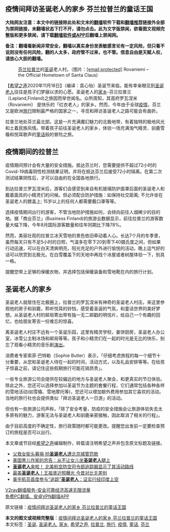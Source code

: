  <h2>疫情间拜访圣诞老人的家乡 芬兰拉普兰的童话王国</h2> <p class="notice"><b>大陆网友注意：本文中的链接除此处和文末的<a href="https://github.com/bannedbook/fanqiang" >翻墙</a>软件下载和<a href="https://github.com/killgcd/justmysocks/blob/master/README.md">翻墙推荐</a>链接外全部为禁网链接，未翻墙状态下打不开，请勿点击。此为文字版禁闻，欲看图文视频完整版和更多禁闻，请下载<a href="https://github.com/bannedbook/fanqiang">翻墙软件或APP</a>后翻墙上禁闻网。</p><p>备注：翻墙看新闻非常安全，翻墙以真实身份发表敏感言论有一定风险，但只看不说则没有任何风险，翻的人太多，政府管不过来，也不管。信息自由是天赋人权，请放心大胆的翻墙。</b></p>  <div class="entry"> <figure><figcaption><a href="https://www.bannedbook.org/bnews/tag/%e8%8a%ac%e5%85%b0/" class="st_tag internal_tag" rel="tag" title="标签 芬兰 下的日志">芬兰</a><a href="https://www.bannedbook.org/bnews/tag/%E6%8B%89%E6%99%AE%E5%85%B0/" class="st_tag internal_tag" rel="tag" title="标签 拉普兰 下的日志">拉普兰</a>的<a href="https://www.bannedbook.org/bnews/tag/%E5%9C%A3%E8%AF%9E/" class="st_tag internal_tag" rel="tag" title="标签 圣诞 下的日志">圣诞</a>老人村。（图片：<a href="/cdn-cgi/l/email-protection" data-cfemail="cbadaaa8aea9a4a4a08b9da2b8a2bf">[email&#160;protected]</a> Rovaniemi &#8211; the Official Hometown of Santa Claus)</figcaption></figure> <p>【<span class='wp_keywordlink_affiliate'><a href="https://www.soundofhope.org" title="希望之声" target="_blank">希望之声</a></span>2020年11月18日】（编译：袁心怡）圣诞节来临，能有幸亲眼见到<a href="https://www.bannedbook.org/bnews/tag/%e5%9c%a3%e8%af%9e%e8%80%81%e4%ba%ba/" class="st_tag internal_tag" rel="tag" title="标签 圣诞老人 下的日志">圣诞老人</a>往往是孩子们梦寐以求的心愿。圣诞老人的<a href="https://www.bannedbook.org/bnews/tag/%E5%AE%B6%E4%B9%A1/" class="st_tag internal_tag" rel="tag" title="标签 家乡 下的日志">家乡</a>-芬兰拉普兰（Lapland,Finland)之旅因而举世闻名。众所周知，其首府罗瓦涅米（Rovaniemi） 是快乐的「红衣老人」的家乡。然而，今年由于全球<a href="https://www.bannedbook.org/bnews/tag/%E7%96%AB%E6%83%85/" class="st_tag internal_tag" rel="tag" title="标签 疫情 下的日志">疫情</a>，芬兰又是欧洲<a href="https://www.bannedbook.org/bnews/tag/%E6%97%85%E8%A1%8C/" class="st_tag internal_tag" rel="tag" title="标签 旅行 下的日志">旅行</a>限制最严格的国家之一，寻觅和拜访圣诞老人之路可能会有曲折。</p> <p></p> <p>拉普兰地处芬兰最北部。这是一片充满魔幻魅力的北极地带，有着独特的极地风光和土着民族风情。带着孩子前往圣诞老人的家乡，体验一场充满淘气精灵、驯鹿雪橇和悦耳歌声的<a href="https://www.bannedbook.org/bnews/tag/%e7%ab%a5%e8%af%9d/" class="st_tag internal_tag" rel="tag" title="标签 童话 下的日志">童话</a>般的冒险之旅。</p> <h2>疫情期间的拉普兰</h2> <p>疫情期间预计会有大量的安全措施。抵达芬兰时，您需要提供不超过72小时的Covid-19病毒阴性检测结果证明，并将在抵达芬兰后接受72小时隔离。在第二次测试结果阴性后，才可以自由的在全国各地旅行。</p> <p></p>  <p>到达拉普兰罗瓦涅米后，游客们会感受到来自有机玻璃防护面罩后面的圣诞老人和戴着面具的小精灵们的问候。但必须配合防护措施：如保持社交距离; 不允许坐在圣诞老人的膝盖上; 15岁以上的任何人都需要戴口罩等等。</p> <p>选择疫情期间出行的游客，不管当地防护措施如何，会倾向前往人烟稀少的目的地。据「商业芬兰」(Business Finland)的旅游业数据显示，前往拉普兰的游客数量大幅下降，今年8月国际游客数量和往年同期比下降78%。</p> <p></p> <p>然而，美丽壮观的拉普兰冰天雪地的景色依旧牵动着人心。长达7个月的冬季里，虽然每天只有不足5小时的日照，气温多在零下20到零下40摄氏度之间，但如果行动迅速，可以在白天清爽明亮，阳光充足的户外进行愉悦的活动，晚上运气好的话可以欣赏到北极光。在白雪覆盖下的天地中再找个冰屋或者树屋体验一下，别具一格。</p> <p>提醒您带上足够的保暖衣物，并选择包括保暖装备和雪地靴在内的旅行计划。</p>  <h2>圣诞老人的家乡</h2> <p>圣诞老人就居住在北极圈上，拉普兰的罗瓦涅米有神奇的圣诞老人村庄。来这里参观他的房子和驯鹿，聆听悦耳的铃铛，感受着圣诞的气氛，和童话世界的美好梦想。从圣诞老人村的邮局寄出带有独一无二邮戳的明信片，给自己一个有趣的回忆，也给朋友寄去一份难忘的惊喜。</p> <p></p> <p>离圣诞老人村庄不远有一个圣诞乐园，这里有精灵学校，姜饼厨房，圣诞老人办公室，冰雪公主制冰场和邮局等等。孩子和小精灵们在一起的时光是无比的快乐，别忘了观看小精灵的音乐剧<span class='wp_keywordlink_affiliate'><a href="https://zh-cn.shenyunperformingarts.org/" title="演出" target="_blank">演出</a></span>。</p> <p></p> <p>消费者专家索菲·巴特勒（Sophie Butler）表示，「仔细考虑旅程的每一个细节十分重要，从您和圣诞老人待在一起的时间，活动方式，以及礼品安排等等。在给孩子惊喜之前，请记住这些假期旅行可能花销昂贵」。</p>  <p>一些专业旅游公司会提供在较偏远的地方与圣诞老人聚会，和更真实的节日体验。除此之外，您还可以选择参加以圣诞节为主题的套餐行程，它们通常包括各种各样的雪地活动(如雪橇、雪地摩托等)，您还可以增加额外费用参加其它喜欢的活动。当地的旅行社也会提供类似「拜访圣诞老人一日游」的活动。</p> <p>但也有一些旅游公司声称，「除了安全考量，防疫的安全措施会让旅游体验失去太多原有的魅力，游客无法与圣诞老人和驯鹿亲密接触，因此取消了相关的行程」。</p> <p>由于目前高度的不确定性，旅行政策随时都可能更改。提醒您出发前一定要检查预订的旅程是否可以出行。</p> <p>本文章或节目经<a href="https://www.bannedbook.org/bnews/tag/%e5%b8%8c%e6%9c%9b%e4%b9%8b%e5%a3%b0/" class="st_tag internal_tag" rel="tag" title="标签 希望之声 下的日志">希望之声</a>编辑制作，转载请注明希望之声并包含原文标题及链接。</p> <ul class='op-related-articles' title='相关阅读'> <li><a href='https://www.bannedbook.org/bnews/cbnews/20191231/1250959.html' target='_blank'>父救女街头募捐 扮<b>圣诞老人</b>遭北京城管罚款</a></li> <li><a href='https://www.bannedbook.org/bnews/lifebaike/20191226/1247997.html' target='_blank'>美国育儿作家的忠告：从不让女儿坐<b>圣诞老人</b>腿上</a></li> <li><a href='https://www.bannedbook.org/bnews/comments/20191226/1247668.html' target='_blank'><b>圣诞老人</b>来啦！ 北美航空防空司令部追踪器显示了其活动路线</a></li> <li><a href='https://www.bannedbook.org/bnews/yule/20191225/1247200.html' target='_blank'>最美<b>圣诞老人</b>！王祖贤近照曝光 今昔对比无差别</a></li> <li><a href='https://www.bannedbook.org/bnews/worldnews/20191225/1247148.html' target='_blank'>美宇航员首度参与“追踪”<b>圣诞老人</b>：证实行经印度上空</a></li> </ul> <p class="texttj"> <a href="https://github.com/bannedbook/fanqiang/wiki/V2ray%E6%9C%BA%E5%9C%BA" target="_blank">V2ray翻墙服务-安全可靠经济高速无限流量</a><br/> <a href="https://github.com/bannedbook/fanqiang/wiki/%E7%A6%81%E9%97%BB%E7%BD%91%E5%AE%89%E5%8D%93%E7%BF%BB%E5%A2%99%E6%96%B0%E9%97%BBAPP" target="_blank">免费PC翻墙、安卓VPN翻墙APP</a></p><p>原文链接：<a class="src_link"  href="https://www.soundofhope.org/post/443968" target="_blank">疫情间拜访圣诞老人的家乡 芬兰拉普兰的童话王国</a></p> <a name='sharetosocial'></a>       <div><b>本文的图文或视频完整版</b>：<a href='https://www.bannedbook.org/bnews/comments/20201118/1433144.html'>疫情间拜访圣诞老人的家乡 芬兰拉普兰的童话王国</a></div>  </div><!--END ENTRY--> <div class="postfooter"> <div>本文标签：<a href="https://www.bannedbook.org/bnews/tag/%E5%9C%A3%E8%AF%9E/" rel="tag">圣诞</a>, <a href="https://www.bannedbook.org/bnews/tag/%e5%9c%a3%e8%af%9e%e8%80%81%e4%ba%ba/" rel="tag">圣诞老人</a>, <a href="https://www.bannedbook.org/bnews/tag/%E5%AE%B6%E4%B9%A1/" rel="tag">家乡</a>, <a href="https://www.bannedbook.org/bnews/tag/%e5%b8%8c%e6%9c%9b%e4%b9%8b%e5%a3%b0/" rel="tag">希望之声</a>, <a href="https://www.bannedbook.org/bnews/tag/%E6%8B%89%E6%99%AE%E5%85%B0/" rel="tag">拉普兰</a>, <a href="https://www.bannedbook.org/bnews/tag/%E6%97%85%E8%A1%8C/" rel="tag">旅行</a>, <a href="https://www.bannedbook.org/bnews/tag/%E7%96%AB%E6%83%85/" rel="tag">疫情</a>, <a href="https://www.bannedbook.org/bnews/tag/%e7%ab%a5%e8%af%9d/" rel="tag">童话</a>, <a href="https://www.bannedbook.org/bnews/tag/%e8%8a%ac%e5%85%b0/" rel="tag">芬兰</a></div>  </div><!--END POSTFOOTER--> 